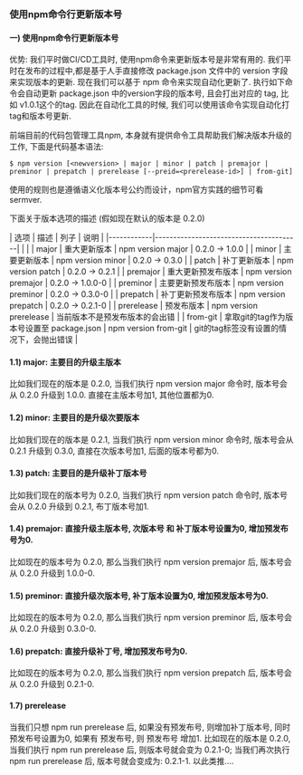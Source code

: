 
### 使用npm命令行更新版本号

#### 一) 使用npm命令行更新版本号

  优势: 我们平时做CI/CD工具时, 使用npm命令来更新版本号是非常有用的. 我们平时在发布的过程中,都是基于人手直接修改 package.json 文件中的 version 字段来实现版本的更新. 现在我们可以基于 npm 命令来实现自动化更新了. 执行如下命令会自动更新 package.json 中的version字段的版本号, 且会打出对应的 tag, 比如 v1.0.1这个的tag. 因此在自动化工具的时候, 我们可以使用该命令实现自动化打tag和版本号更新.

  前端目前的代码包管理工具npm, 本身就有提供命令工具帮助我们解决版本升级的工作, 下面是代码基本语法:
```
$ npm version [<newversion> | major | minor | patch | premajor | preminor | prepatch | prerelease [--preid=<prerelease-id>] | from-git]
```
  使用的规则也是遵循语义化版本号公约而设计，npm官方实践的细节可看 sermver.

  下面关于版本选项的描述 (假如现在默认的版本是 0.2.0)

|  选项       | 描述                                   | 列子                    |  说明                                |
|------------|----------------------------------------|                        |                                     |
| major      | 重大更新版本                             | npm version major      | 0.2.0 -> 1.0.0                      |
| minor      | 主要更新版本                             | npm version minor      | 0.2.0 -> 0.3.0                      |
| patch      | 补丁更新版本                             | npm version patch      | 0.2.0 -> 0.2.1                      |
| premajor   | 重大更新预发布版本                        | npm version premajor   | 0.2.0 -> 1.0.0-0                    |
| preminor   | 主要更新预发布版本                        | npm version preminor   | 0.2.0 -> 0.3.0-0                    |
| prepatch   | 补丁更新预发布版本                        | npm version prepatch   | 0.2.0 -> 0.2.1-0                    |
| prerelease | 预发布版本                               | npm version prerelease | 当前版本不是预发布版本的会出错           |
| from-git   | 拿取git的tag作为版本号设置至 package.json  | npm version from-git   | git的tag标签没有设置的情况下，会抛出错误  |

#### 1.1) major: 主要目的升级主版本

比如我们现在的版本是 0.2.0, 当我们执行 npm version major 命令时, 版本号会从 0.2.0 升级到 1.0.0. 直接在主版本号加1, 其他位置都为0.

#### 1.2) minor: 主要目的是升级次要版本

比如我们现在的版本是 0.2.1, 当我们执行 npm version minor 命令时, 版本号会从 0.2.1 升级到 0.3.0, 直接在次版本号加1, 后面的版本号都为0.

#### 1.3) patch: 主要目的是升级补丁版本号

比如我们现在的版本号为 0.2.0, 当我们执行 npm version patch 命令时, 版本号会从 0.2.0 升级到 0.2.1, 布丁版本号加1.

#### 1.4) premajor: 直接升级主版本号, 次版本号 和 补丁版本号设置为0, 增加预发布号为0.

比如现在的版本号为 0.2.0, 那么当我们执行 npm version premajor 后, 版本号会从 0.2.0 升级到 1.0.0-0.

#### 1.5) preminor: 直接升级次版本号, 补丁版本设置为0, 增加预发版本号为0.

比如现在的版本号为 0.2.0, 那么当我们执行 npm version preminor 后, 版本号会从 0.2.0 升级到 0.3.0-0.

#### 1.6) prepatch: 直接升级补丁号, 增加预发布号为0.

比如现在的版本号为 0.2.0, 那么当我们执行 npm version prepatch 后, 版本号会从 0.2.0 升级到 0.2.1-0.

#### 1.7) prerelease

当我们只想 npm run prerelease 后, 如果没有预发布号, 则增加补丁版本号, 同时预发布号设置为0, 如果有 预发布号, 则 预发布号 增加1.
比如现在的版本是 0.2.0, 当我们执行 npm run prerelease 后, 则版本号就会变为 0.2.1-0; 当我们再次执行 npm run prerelease 后, 版本号就会变成为: 0.2.1-1. 以此类推....


